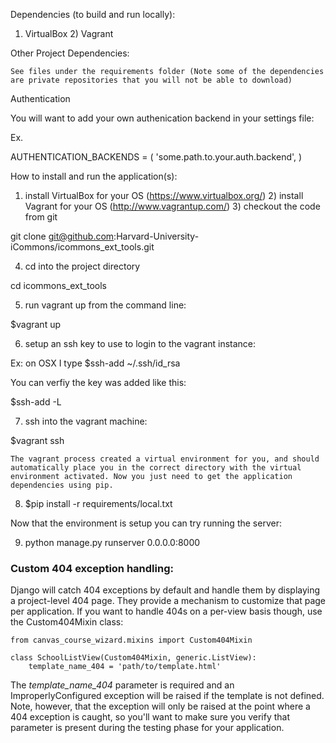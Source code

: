 

Dependencies (to build and run locally):

1) VirtualBox 2) Vagrant

Other Project Dependencies:

    See files under the requirements folder (Note some of the dependencies are private repositories that you will not be able to download)

Authentication

You will want to add your own authenication backend in your settings file:

Ex.

AUTHENTICATION_BACKENDS = ( 'some.path.to.your.auth.backend', )

How to install and run the application(s):

1) install VirtualBox for your OS (https://www.virtualbox.org/) 2) install Vagrant for your OS (http://www.vagrantup.com/) 3) checkout the code from git

git clone git@github.com:Harvard-University-iCommons/icommons_ext_tools.git

4) cd into the project directory

cd icommons_ext_tools

5) run vagrant up from the command line:

$vagrant up

6) setup an ssh key to use to login to the vagrant instance:

Ex: on OSX I type
$ssh-add ~/.ssh/id_rsa

You can verfiy the key was added like this:

$ssh-add -L

7) ssh into the vagrant machine:

$vagrant ssh

    The vagrant process created a virtual environment for you, and should automatically place you in the correct directory with the virtual environment activated. Now you just need to get the application dependencies using pip.

8) $pip install -r requirements/local.txt

Now that the environment is setup you can try running the server:

9) python manage.py runserver 0.0.0.0:8000

### Custom 404 exception handling:

Django will catch 404 exceptions by default and handle them by displaying a project-level 404 page.  They provide a mechanism to customize that page per application.  If you want to handle 404s on a per-view basis though, use the Custom404Mixin class:

```
from canvas_course_wizard.mixins import Custom404Mixin

class SchoolListView(Custom404Mixin, generic.ListView):
    template_name_404 = 'path/to/template.html'
```

The *template_name_404* parameter is required and an ImproperlyConfigured exception will be raised if the template is not defined.  Note, however, that the exception will only be raised at the point where a 404 exception is caught, so you'll want to make sure you verify that parameter is present during the testing phase for your application.
